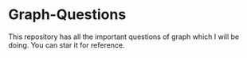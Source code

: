 # Graph-Questions
This repository has all the important questions of graph which I will be doing.
You can star it for reference.
